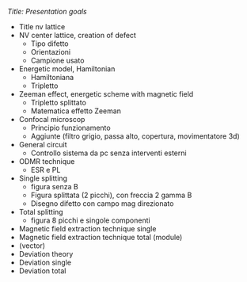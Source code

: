 *Title: Presentation goals*
  - Title nv lattice 
  - NV center lattice, creation of defect 
    - Tipo difetto 
    - Orientazioni
    - Campione usato
  - Energetic model, Hamiltonian
    - Hamiltoniana
    - Tripletto 
  - Zeeman effect, energetic scheme with magnetic field
    - Tripletto splittato 
    - Matematica effetto Zeeman
  - Confocal microscop
    - Principio funzionamento 
    - Aggiunte (filtro grigio, passa alto, copertura, movimentatore 3d)
  - General circuit
    - Controllo sistema da pc senza interventi esterni 
  - ODMR technique
    - ESR e PL 
  - Single splitting
    - figura senza B
    - Figura splittata (2 picchi), con freccia 2 gamma B 
    - Disegno difetto con campo mag direzionato
  - Total splitting 
    - figura 8 picchi e singole componenti 
  - Magnetic field extraction technique single
  - Magnetic field extraction technique total (module)
  - (vector)
  - Deviation theory
  - Deviation single
  - Deviation total
